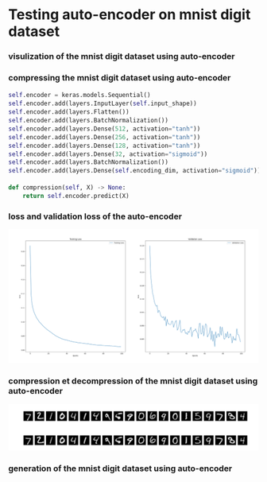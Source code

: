 # Testing auto-encoder on mnist digit dataset

### visulization of the mnist digit dataset using auto-encoder


### compressing the mnist digit dataset using auto-encoder

```python
self.encoder = keras.models.Sequential()
self.encoder.add(layers.InputLayer(self.input_shape))
self.encoder.add(layers.Flatten())
self.encoder.add(layers.BatchNormalization())
self.encoder.add(layers.Dense(512, activation="tanh"))
self.encoder.add(layers.Dense(256, activation="tanh"))
self.encoder.add(layers.Dense(128, activation="tanh"))
self.encoder.add(layers.Dense(32, activation="sigmoid"))
self.encoder.add(layers.BatchNormalization())
self.encoder.add(layers.Dense(self.encoding_dim, activation="sigmoid"))

def compression(self, X) -> None:
    return self.encoder.predict(X)
```

### loss and validation loss of the auto-encoder

![img_9.png](img_9.png)

### compression et decompression of the mnist digit dataset using auto-encoder

![img_10.png](img_10.png)

### generation of the mnist digit dataset using auto-encoder